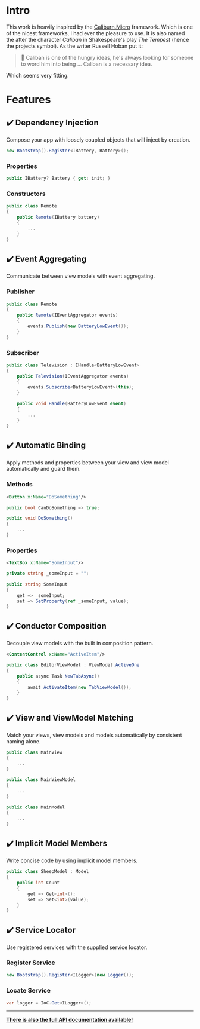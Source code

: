 # Intro
This work is heavily inspired by the [Caliburn.Micro](https://caliburnmicro.com) framework. Which is one of the nicest frameworks, I had ever the pleasure to use. It is also named the after the character *Caliban* in Shakespeare's play *The Tempest* (hence the projects symbol). As the writer Russell Hoban put it:

> 💬 Caliban is one of the hungry ideas, he's always looking for someone to word him into being ... Caliban is a necessary idea.

Which seems very fitting.

# Features

## ✔️ Dependency Injection
Compose your app with loosely coupled objects that will inject by creation.

```cs
new Bootstrap().Register<IBattery, Battery>();
```

### Properties
```cs
public IBattery? Battery { get; init; }
```

### Constructors
```cs
public class Remote
{
    public Remote(IBattery battery)
    {
        ...
    }
}
```

## ✔️ Event Aggregating
Communicate between view models with event aggregating.

### Publisher
```cs
public class Remote
{
    public Remote(IEventAggregator events)
    {
        events.Publish(new BatteryLowEvent());
    }
}
```

### Subscriber
```cs
public class Television : IHandle<BatteryLowEvent>
{
    public Television(IEventAggregator events)
    {
        events.Subscribe<BatteryLowEvent>(this);
    }

    public void Handle(BatteryLowEvent event)
    {
        ...
    }
}
```

## ✔️ Automatic Binding
Apply methods and properties between your view and view model automatically and guard them.

### Methods
```xml
<Button x:Name="DoSomething"/>
```

```cs
public bool CanDoSomething => true;

public void DoSomething()
{
    ...
}
```

### Properties
```xml
<TextBox x:Name="SomeInput"/>
```

```cs
private string _someInput = "";

public string SomeInput
{
    get => _someInput;
    set => SetProperty(ref _someInput, value);
}
```

## ✔️ Conductor Composition
Decouple view models with the built in composition pattern.

```xml
<ContentControl x:Name="ActiveItem"/>
```

```cs
public class EditorViewModel : ViewModel.ActiveOne
{
    public async Task NewTabAsync()
    {
        await ActivateItem(new TabViewModel());
    }
}
```

## ✔️ View and ViewModel Matching
Match your views, view models and models automatically by consistent naming alone.

```cs
public class MainView
{
    ...
}
```

```cs
public class MainViewModel
{
    ...
}
```

```cs
public class MainModel
{
    ...
}
```

## ✔️ Implicit Model Members
Write concise code by using implicit model members.

```cs
public class SheepModel : Model
{
    public int Count
    {
        get => Get<int>();
        set => Set<int>(value);
    }
}
```

## ✔️ Service Locator
Use registered services with the supplied service locator.

### Register Service
```cs
new Bootstrap().Register<ILogger>(new Logger());
```

### Locate Service
```cs
var logger = IoC.Get<ILogger>();
```

---
**[There is also the full API documentation available!](api/index.md)**